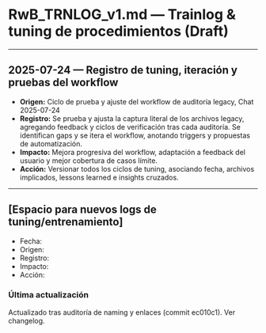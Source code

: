 # RwB_TRNLOG_v1.md — Trainlog & tuning de procedimientos (Draft)

---

## 2025-07-24 — Registro de tuning, iteración y pruebas del workflow
- **Origen:** Ciclo de prueba y ajuste del workflow de auditoría legacy, Chat 2025-07-24
- **Registro:** Se prueba y ajusta la captura literal de los archivos legacy, agregando feedback y ciclos de verificación tras cada auditoría. Se identifican gaps y se itera el workflow, anotando triggers y propuestas de automatización.
- **Impacto:** Mejora progresiva del workflow, adaptación a feedback del usuario y mejor cobertura de casos límite.
- **Acción:** Versionar todos los ciclos de tuning, asociando fecha, archivos implicados, lessons learned e insights cruzados.

---

## [Espacio para nuevos logs de tuning/entrenamiento]

- Fecha:
- Origen:
- Registro:
- Impacto:
- Acción:


### Última actualización
Actualizado tras auditoría de naming y enlaces (commit ec010c1). Ver changelog.
